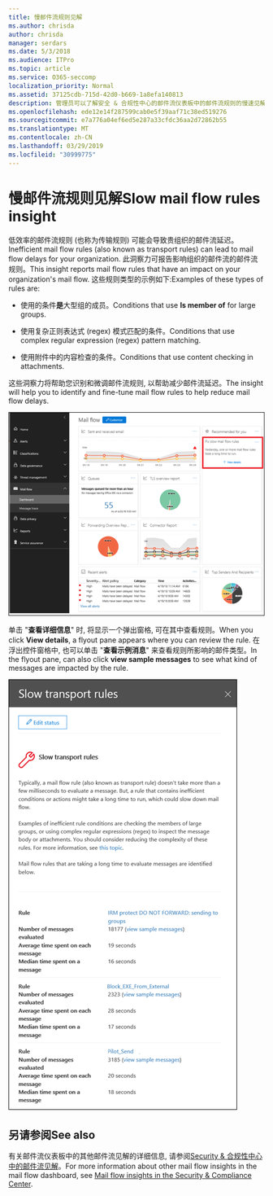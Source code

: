 ```yaml
---
title: 慢邮件流规则见解
ms.author: chrisda
author: chrisda
manager: serdars
ms.date: 5/3/2018
ms.audience: ITPro
ms.topic: article
ms.service: O365-seccomp
localization_priority: Normal
ms.assetid: 37125cdb-715d-42d0-b669-1a8efa140813
description: 管理员可以了解安全 & 合规性中心的邮件流仪表板中的邮件流规则的慢速见解。
ms.openlocfilehash: ede12e14f287599cab0e5f39aaf71c38ed519276
ms.sourcegitcommit: e7a776a04ef6ed5e287a33cfdc36aa2d72862b55
ms.translationtype: MT
ms.contentlocale: zh-CN
ms.lasthandoff: 03/29/2019
ms.locfileid: "30999775"
---
```

# <a name="slow-mail-flow-rules-insight"></a><span data-ttu-id="352ee-103">慢邮件流规则见解</span><span class="sxs-lookup"><span data-stu-id="352ee-103">Slow mail flow rules insight</span></span>

<span data-ttu-id="352ee-104">低效率的邮件流规则 (也称为传输规则) 可能会导致贵组织的邮件流延迟。</span><span class="sxs-lookup"><span data-stu-id="352ee-104">Inefficient mail flow rules (also known as transport rules) can lead to mail flow delays for your organization.</span></span> <span data-ttu-id="352ee-105">此洞察力可报告影响组织的邮件流的邮件流规则。</span><span class="sxs-lookup"><span data-stu-id="352ee-105">This insight reports mail flow rules that have an impact on your organization's mail flow.</span></span> <span data-ttu-id="352ee-106">这些规则类型的示例如下:</span><span class="sxs-lookup"><span data-stu-id="352ee-106">Examples of these types of rules are:</span></span>

- <span data-ttu-id="352ee-107">使用的条件**是**大型组的成员。</span><span class="sxs-lookup"><span data-stu-id="352ee-107">Conditions that use **Is member of** for large groups.</span></span>

- <span data-ttu-id="352ee-108">使用复杂正则表达式 (regex) 模式匹配的条件。</span><span class="sxs-lookup"><span data-stu-id="352ee-108">Conditions that use complex regular expression (regex) pattern matching.</span></span>

- <span data-ttu-id="352ee-109">使用附件中的内容检查的条件。</span><span class="sxs-lookup"><span data-stu-id="352ee-109">Conditions that use content checking in attachments.</span></span>

<span data-ttu-id="352ee-110">这些洞察力将帮助您识别和微调邮件流规则, 以帮助减少邮件流延迟。</span><span class="sxs-lookup"><span data-stu-id="352ee-110">The insight will help you to identify and fine-tune mail flow rules to help reduce mail flow delays.</span></span>

![Security & 合规性中心的邮件流仪表板中的邮件流规则速度较慢](media/1dd90faa-f065-4b10-8b47-d35dc127fc26.png)

<span data-ttu-id="352ee-112">单击 "**查看详细信息**" 时, 将显示一个弹出窗格, 可在其中查看规则。</span><span class="sxs-lookup"><span data-stu-id="352ee-112">When you click **View details**, a flyout pane appears where you can review the rule.</span></span> <span data-ttu-id="352ee-113">在浮出控件窗格中, 也可以单击 "**查看示例消息**" 来查看规则所影响的邮件类型。</span><span class="sxs-lookup"><span data-stu-id="352ee-113">In the flyout pane, can also click **view sample messages** to see what kind of messages are impacted by the rule.</span></span>

![在邮件流仪表板中单击慢速邮件流规则中的 "查看详细信息" 后的浮出控件窗格](media/2cbd43b7-1f21-4338-a70c-7b50de5c69cd.png)

## <a name="see-also"></a><span data-ttu-id="352ee-115">另请参阅</span><span class="sxs-lookup"><span data-stu-id="352ee-115">See also</span></span>

<span data-ttu-id="352ee-116">有关邮件流仪表板中的其他邮件流见解的详细信息, 请参阅[Security & 合规性中心中的邮件流见解](mail-flow-insights.md)。</span><span class="sxs-lookup"><span data-stu-id="352ee-116">For more information about other mail flow insights in the mail flow dashboard, see [Mail flow insights in the Security & Compliance Center](mail-flow-insights.md).</span></span>

